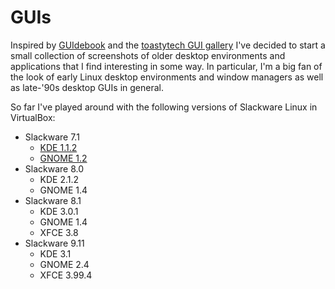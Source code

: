 # GUIs
Inspired by [GUIdebook](https://guidebookgallery.org) and the [toastytech GUI gallery](http://toastytech.com/guis/index.html) I've decided to start a small collection of screenshots of older desktop environments and applications that I find interesting in some way. In particular, I'm a big fan of the look of early Linux desktop environments and window managers as well as late-'90s desktop GUIs in general.

So far I've played around with the following versions of Slackware Linux in VirtualBox:

* Slackware 7.1
	* [KDE 1.1.2](bs:guis/kde-1.1.2/screenshots)
	* [GNOME 1.2](bs:guis/gnome-1.2/screenshots)
* Slackware 8.0
	* KDE 2.1.2
	* GNOME 1.4
* Slackware 8.1
	* KDE 3.0.1
	* GNOME 1.4
	* XFCE 3.8
* Slackware 9.11
	* KDE 3.1
	* GNOME 2.4
	* XFCE 3.99.4